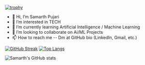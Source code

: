 [![trophy](https://github-profile-trophy.vercel.app/?username=Samarth4023&theme=dracula)](https://github.com/ryo-ma/github-profile-trophy)

- 👋 Hi, I’m Samarth Pujari
- 👀 I’m interested in TECH
- 🌱 I’m currently learning Artificial Intelligence / Machine Learning
- 💞️ I’m looking to collaborate on Ai/ML Projects
- 📫 How to reach me -- Dm at GitHub bio (LinkedIn, Gmail, etc.)

[![GitHub Streak](https://streak-stats.demolab.com?user=Samarth4023&theme=radical&card_height=267)](https://git.io/streak-stats) [![Top Langs](https://github-readme-stats.vercel.app/api/top-langs/?username=Samarth4023)](https://github.com/anuraghazra/github-readme-stats)

![Samarth's GitHub stats](https://github-readme-stats.vercel.app/api?username=Samarth4023&show_icons=true&theme=radical)

<!---
Samarth4023/Samarth4023 is a ✨ special ✨ repository because its `README.md` (this file) appears on your GitHub profile.
You can click the Preview link to take a look at your changes.
--->
